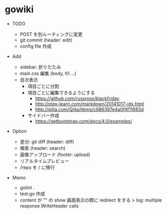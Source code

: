 # gowiki

* TODO
  * POST を別ルーティングに変更
  * git commit (header: edit)
  * config file 作成

* Add
  * sidebar: 折りたたみ
  * main.css 編集 (body, h1 ...)
  * 目次表示
    * 項目ごとに分割
    * 項目ごとに編集できるようにする
      * https://github.com/russross/blackfriday
      * http://step-learn.com/markdown/20141017-idx.html
      * http://qiita.com/Qiita/items/c686397e4a0f4f11683d
    * サイドバー作成
      * https://getbootstrap.com/docs/4.0/examples/

* Option
  * 差分: git diff (header: diff)
  * 検索 (header: search)
  * 画像アップロード (footer: upload)
  * リアルタイムプレビュー 
  * /repo を / に移行


* Memo
  * golint .
  * test.go 作成
  * content が "" の show 画面表示の際に redirect をする > log: multiple response.WriteHeader calls

